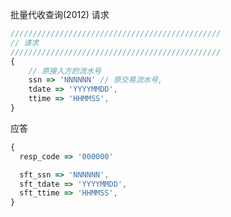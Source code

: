 批量代收查询(2012)
请求
```javascript
///////////////////////////////////////////////
// 请求
///////////////////////////////////////////////
{
    // 原接入方的流水号
    ssn => 'NNNNNN' // 原交易流水号,
    tdate => 'YYYYMMDD',
    ttime => 'HHMMSS',
}
```
应答
```javascript
{
  resp_code => '000000'

  sft_ssn => 'NNNNNN',
  sft_tdate => 'YYYYMMDD',
  sft_ttime => 'HHMMSS',
}
```
